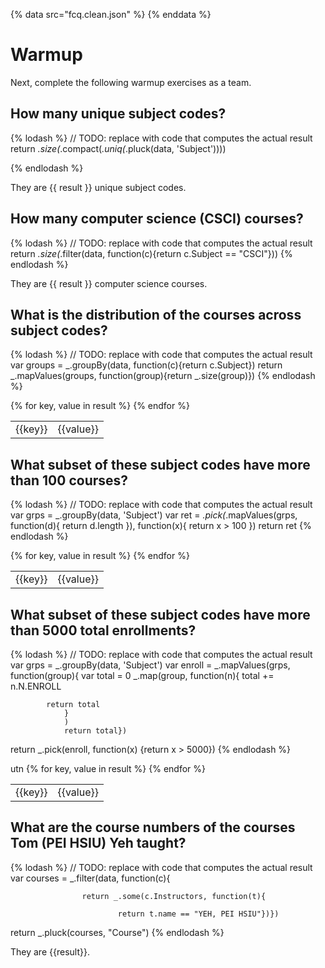 {% data src="fcq.clean.json" %}
{% enddata %}

# Warmup

Next, complete the following warmup exercises as a team.

## How many unique subject codes?

{% lodash %}
// TODO: replace with code that computes the actual result
return _.size(_.compact(_.uniq(_.pluck(data, 'Subject'))))

{% endlodash %}

They are {{ result }} unique subject codes.

## How many computer science (CSCI) courses?

{% lodash %}
// TODO: replace with code that computes the actual result
return _.size(_.filter(data, function(c){return c.Subject == "CSCI"}))
{% endlodash %}

They are {{ result }} computer science courses.

## What is the distribution of the courses across subject codes?

{% lodash %}
// TODO: replace with code that computes the actual result
var groups = _.groupBy(data, function(c){return c.Subject})
return _.mapValues(groups, function(group){return _.size(group)})
{% endlodash %}

<table>
{% for key, value in result %}
    <tr>
        <td>{{key}}</td>
        <td>{{value}}</td>
    </tr>
{% endfor %}
</table>

## What subset of these subject codes have more than 100 courses?

{% lodash %}
// TODO: replace with code that computes the actual result
var grps = _.groupBy(data, 'Subject')
var ret = _.pick(_.mapValues(grps, function(d){
    return d.length
}), function(x){
    return x > 100
})
return ret
{% endlodash %}

<table>
{% for key, value in result %}
    <tr>
        <td>{{key}}</td>
        <td>{{value}}</td>
    </tr>
{% endfor %}
</table>

## What subset of these subject codes have more than 5000 total enrollments?

{% lodash %}
// TODO: replace with code that computes the actual result
var grps = _.groupBy(data, 'Subject')
var enroll = _.mapValues(grps, function(group){
	var total = 0
	_.map(group, function(n){
			total += n.N.ENROLL
			
			return total
				}
				)
				return total})
return _.pick(enroll, function(x) {return x > 5000})
{% endlodash %}

<table>utn
{% for key, value in result %}
    <tr>
        <td>{{key}}</td>
        <td>{{value}}</td>
    </tr>
{% endfor %}
</table>

## What are the course numbers of the courses Tom (PEI HSIU) Yeh taught?

{% lodash %}
// TODO: replace with code that computes the actual result
var courses = _.filter(data, function(c){
					
					return _.some(c.Instructors, function(t){ 
							
							return t.name == "YEH, PEI HSIU"})})
							
return _.pluck(courses, "Course")
{% endlodash %}

They are {{result}}.
